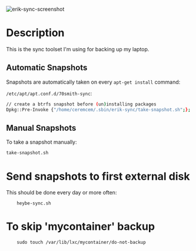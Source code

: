 ![erik-sync-screenshot](https://user-images.githubusercontent.com/6639874/45538780-a6123a00-b810-11e8-8225-fa2969e0a6ae.png)

# Description 

This is the sync toolset I'm using for backing up my laptop. 

## Automatic Snapshots

Snapshots are automatically taken on every `apt-get install` command:

`/etc/apt/apt.conf.d/70smith-sync`:
```bash
// create a btrfs snapshot before (un)installing packages
Dpkg::Pre-Invoke {"/home/ceremcem/.sbin/erik-sync/take-snapshot.sh";};
```

## Manual Snapshots

To take a snapshot manually:

    take-snapshot.sh

# Send snapshots to first external disk

This should be done every day or more often:

        heybe-sync.sh

# To skip 'mycontainer' backup

        sudo touch /var/lib/lxc/mycontainer/do-not-backup
